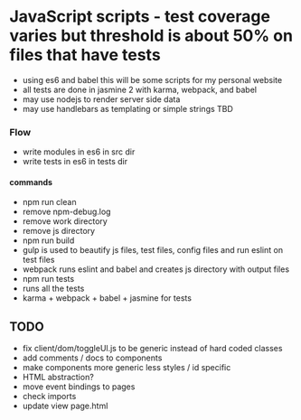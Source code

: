 # JavaScript scripts - test coverage varies but threshold is about 50% on files that have tests

* using es6 and babel this will be some scripts for my personal website
* all tests are done in jasmine 2 with karma, webpack, and babel 
* may use nodejs to render server side data
* may use handlebars as templating or simple strings TBD

### Flow
* write modules in es6 in src dir
* write tests in es6 in tests dir

#### commands
* npm run clean 
 * remove npm-debug.log
 * remove work directory 
 * remove js directory 
* npm run build
 * gulp is used to beautify js files, test files, config files and run eslint on test files
 * webpack runs eslint and babel and creates js directory with output files 
* npm run tests
 * runs all the tests
 * karma + webpack + babel + jasmine for tests

## TODO
* fix client/dom/toggleUl.js to be generic instead of hard coded classes
* add comments / docs to components
* make components more generic less styles / id specific
* HTML abstraction?
* move event bindings to pages
* check imports
* update view page.html 
